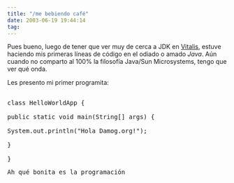 ```yaml
---
title: "/me bebiendo café"
date: 2003-06-19 19:44:14
tag: 
---
```

Pues bueno, luego de tener que ver muy de cerca a JDK en <a href="http://web.archive.org/web/20030719200405/http://vitalis.com.mx/">Vitalis</a>, estuve haciendo mis primeras líneas de código en el odiado o amado <em>Java</em>. Aún cuando no comparto al 100% la filosofía Java/Sun Microsystems, tengo que ver qué onda.

Les presento mi primer programita:
<pre>

class HelloWorldApp {

public static void main(String[] args) {

System.out.println("Hola Damog.org!");

}

}</pre>
<pre>Ah qué bonita es la programación</pre>
